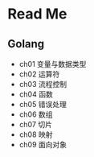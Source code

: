 # Read Me

## Golang

- ch01 变量与数据类型
- ch02 运算符
- ch03 流程控制
- ch04 函数
- ch05 错误处理
- ch06 数组
- ch07 切片
- ch08 映射
- ch09 面向对象
